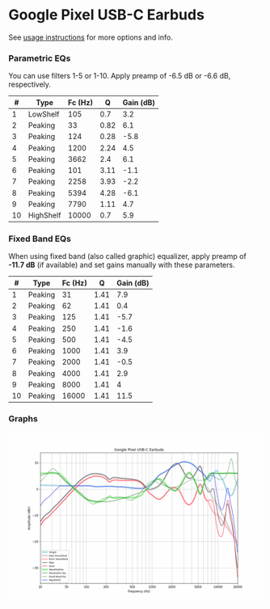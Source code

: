 # Google Pixel USB-C Earbuds
See [usage instructions](https://github.com/jaakkopasanen/AutoEq#usage) for more options and info.

### Parametric EQs
You can use filters 1-5 or 1-10. Apply preamp of -6.5 dB or -6.6 dB, respectively.

|   # | Type      |   Fc (Hz) |    Q |   Gain (dB) |
|-----|-----------|-----------|------|-------------|
|   1 | LowShelf  |       105 | 0.7  |         3.2 |
|   2 | Peaking   |        33 | 0.82 |         6.1 |
|   3 | Peaking   |       124 | 0.28 |        -5.8 |
|   4 | Peaking   |      1200 | 2.24 |         4.5 |
|   5 | Peaking   |      3662 | 2.4  |         6.1 |
|   6 | Peaking   |       101 | 3.11 |        -1.1 |
|   7 | Peaking   |      2258 | 3.93 |        -2.2 |
|   8 | Peaking   |      5394 | 4.28 |        -6.1 |
|   9 | Peaking   |      7790 | 1.11 |         4.7 |
|  10 | HighShelf |     10000 | 0.7  |         5.9 |

### Fixed Band EQs
When using fixed band (also called graphic) equalizer, apply preamp of **-11.7 dB** (if available) and set gains manually with these parameters.

|   # | Type    |   Fc (Hz) |    Q |   Gain (dB) |
|-----|---------|-----------|------|-------------|
|   1 | Peaking |        31 | 1.41 |         7.9 |
|   2 | Peaking |        62 | 1.41 |         0.4 |
|   3 | Peaking |       125 | 1.41 |        -5.7 |
|   4 | Peaking |       250 | 1.41 |        -1.6 |
|   5 | Peaking |       500 | 1.41 |        -4.5 |
|   6 | Peaking |      1000 | 1.41 |         3.9 |
|   7 | Peaking |      2000 | 1.41 |        -0.5 |
|   8 | Peaking |      4000 | 1.41 |         2.9 |
|   9 | Peaking |      8000 | 1.41 |         4   |
|  10 | Peaking |     16000 | 1.41 |        11.5 |

### Graphs
![](./Google%20Pixel%20USB-C%20Earbuds.png)
